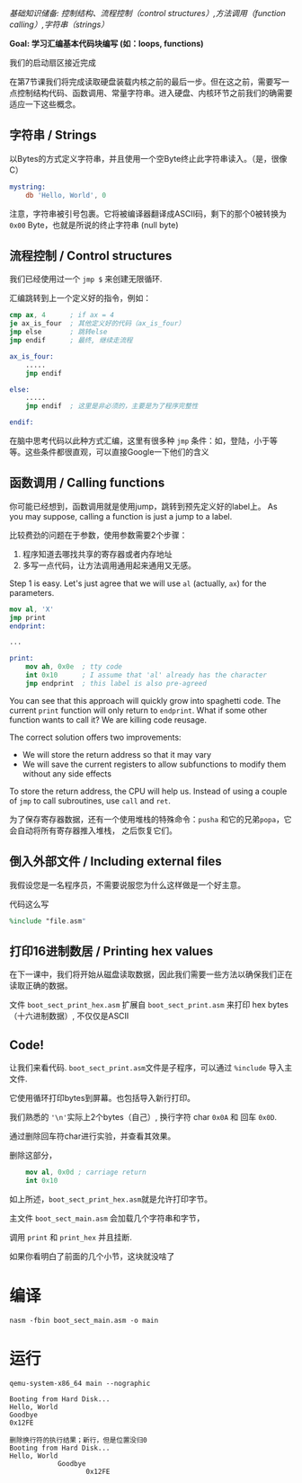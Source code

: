 *基础知识储备: 控制结构、流程控制（control structures）,方法调用（function calling）,字符串（strings）*

**Goal: 学习汇编基本代码块编写 (如：loops, functions)**

我们的启动扇区接近完成

在第7节课我们将完成读取硬盘装载内核之前的最后一步。但在这之前，需要写一点控制结构代码、函数调用、常量字符串。进入硬盘、内核环节之前我们的确需要适应一下这些概念。


字符串 / Strings
-------

以Bytes的方式定义字符串，并且使用一个空Byte终止此字符串读入。（是，很像C）

```nasm
mystring:
    db 'Hello, World', 0
```

注意，字符串被引号包裹。它将被编译器翻译成ASCII码，剩下的那个0被转换为 `0x00` Byte，也就是所说的终止字符串 (null byte)


流程控制 / Control structures
------------------

我们已经使用过一个 `jmp $` 来创建无限循环.

汇编跳转到上一个定义好的指令，例如：

```nasm
cmp ax, 4      ; if ax = 4
je ax_is_four  ; 其他定义好的代码（ax_is_four）
jmp else       ; 跳转else
jmp endif      ; 最终, 继续走流程

ax_is_four:
    .....
    jmp endif

else:
    .....
    jmp endif  ; 这里是非必须的，主要是为了程序完整性

endif:
```

在脑中思考代码以此种方式汇编，这里有很多种 `jmp` 条件：如，登陆，小于等等。这些条件都很直观，可以直接Google一下他们的含义

函数调用 / Calling functions
-----------------

你可能已经想到，函数调用就是使用jump，跳转到预先定义好的label上。
As you may suppose, calling a function is just a jump to a label.

比较费劲的问题在于参数，使用参数需要2个步骤： 

1. 程序知道去哪找共享的寄存器或者内存地址
2. 多写一点代码，让方法调用通用起来通用又无感。

Step 1 is easy. Let's just agree that we will use `al` (actually, `ax`) for the parameters.

```nasm
mov al, 'X'
jmp print
endprint:

...

print:
    mov ah, 0x0e  ; tty code
    int 0x10      ; I assume that 'al' already has the character
    jmp endprint  ; this label is also pre-agreed
```

You can see that this approach will quickly grow into spaghetti code. The current
`print` function will only return to `endprint`. What if some other function
wants to call it? We are killing code reusage.

The correct solution offers two improvements:

- We will store the return address so that it may vary
- We will save the current registers to allow subfunctions to modify them
  without any side effects

To store the return address, the CPU will help us. Instead of using a couple of
`jmp` to call subroutines, use `call` and `ret`.

为了保存寄存器数据，还有一个使用堆栈的特殊命令：`pusha` 和它的兄弟`popa`，它会自动将所有寄存器推入堆栈，
之后恢复它们。


倒入外部文件 / Including external files
------------------------
我假设您是一名程序员，不需要说服您为什么这样做是一个好主意。

代码这么写
```nasm
%include "file.asm"
```


打印16进制数居 / Printing hex values
-------------------
在下一课中，我们将开始从磁盘读取数据，因此我们需要一些方法以确保我们正在读取正确的数据。

文件 `boot_sect_print_hex.asm` 扩展自 `boot_sect_print.asm` 来打印 hex bytes（十六进制数据）, 不仅仅是ASCII


Code! 
-----

让我们来看代码. `boot_sect_print.asm`文件是子程序，可以通过 `%include` 导入主文件. 

它使用循环打印bytes到屏幕。也包括导入新行打印。

我们熟悉的 `'\n'`实际上2个bytes（自己）, 换行字符 char `0x0A` 和 回车 `0x0D`. 

通过删除回车符char进行实验，并查看其效果。

删除这部分，
```nasm
    mov al, 0x0d ; carriage return
    int 0x10
```

如上所述，`boot_sect_print_hex.asm`就是允许打印字节。

主文件 `boot_sect_main.asm` 会加载几个字符串和字节，

调用 `print` 和 `print_hex` 并且挂断. 

如果你看明白了前面的几个小节，这块就没啥了


# 编译
`nasm -fbin boot_sect_main.asm -o main`
# 运行
`qemu-system-x86_64 main --nographic`
```text
Booting from Hard Disk...
Hello, World
Goodbye
0x12FE

删除换行符的执行结果；新行，但是位置没归0
Booting from Hard Disk...
Hello, World
            Goodbye
                   0x12FE
```
